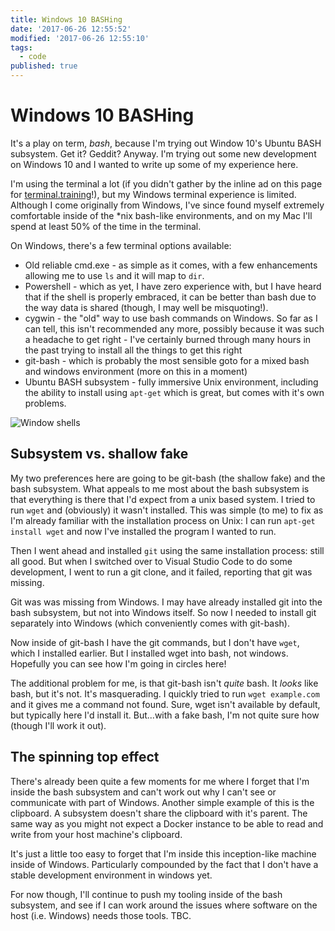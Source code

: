 ```yaml
---
title: Windows 10 BASHing
date: '2017-06-26 12:55:52'
modified: '2017-06-26 12:55:10'
tags:
  - code
published: true
---
```

# Windows 10 BASHing

It's a play on term, *bash*, because I'm trying out Window 10's Ubuntu BASH subsystem. Get it? Geddit? Anyway. I'm trying out some new development on Windows 10 and I wanted to write up some of my experience here.

<!--more-->

I'm using the terminal a lot (if you didn't gather by the inline ad on this page for [terminal.training](https://terminal.training)!), but my Windows terminal experience is limited. Although I come originally from Windows, I've since found myself extremely comfortable inside of the *nix bash-like environments, and on my Mac I'll spend at least 50% of the time in the terminal.

On Windows, there's a few terminal options available:

- Old reliable cmd.exe - as simple as it comes, with a few enhancements allowing me to use `ls` and it will map to `dir`.
- Powershell - which as yet, I have zero experience with, but I have heard that if the shell is properly embraced, it can be better than bash due to the way data is shared (though, I may well be misquoting!).
- cygwin - the "old" way to use bash commands on Windows. So far as I can tell, this isn't recommended any more, possibly because it was such a headache to get right - I've certainly burned through many hours in the past trying to install all the things to get this right
- git-bash - which is probably the most sensible goto for a mixed bash and windows environment (more on this in a moment)
- Ubuntu BASH subsystem - fully immersive Unix environment, including the ability to install using `apt-get` which is great, but comes with it's own problems.

![Window shells](/images/window-shells.png)

## Subsystem vs. shallow fake

My two preferences here are going to be git-bash (the shallow fake) and the bash subsystem. What appeals to me most about the bash subsystem is that everything is there that I'd expect from a unix based system. I tried to run `wget` and (obviously) it wasn't installed. This was simple (to me) to fix as I'm already familiar with the installation process on Unix: I can run `apt-get install wget` and now I've installed the program I wanted to run.

Then I went ahead and installed `git` using the same installation process: still all good. But when I switched over to Visual Studio Code to do some development, I went to run a git clone, and it failed, reporting that git was missing.

Git was was missing from Windows. I may have already installed git into the bash subsystem, but not into Windows itself. So now I needed to install git separately into Windows (which conveniently comes with git-bash).

Now inside of git-bash I have the git commands, but I don't have `wget`, which I installed earlier. But I installed wget into bash, not windows. Hopefully you can see how I'm going in circles here!

The additional problem for me, is that git-bash isn't _quite_ bash. It _looks_ like bash, but it's not. It's masquerading. I quickly tried to run `wget example.com` and it gives me a command not found. Sure, wget isn't available by default, but typically here I'd install it. But...with a fake bash, I'm not quite sure how (though I'll work it out).

## The spinning top effect

There's already been quite a few moments for me where I forget that I'm inside the bash subsystem and can't work out why I can't see or communicate with part of Windows. Another simple example of this is the clipboard. A subsystem doesn't share the clipboard with it's parent. The same way as you might not expect a Docker instance to be able to read and write from your host machine's clipboard.

It's just a little too easy to forget that I'm inside this inception-like machine inside of Windows. Particularly compounded by the fact that I don't have a stable development environment in windows yet.

For now though, I'll continue to push my tooling inside of the bash subsystem, and see if I can work around the issues where software on the host (i.e. Windows) needs those tools. TBC.
